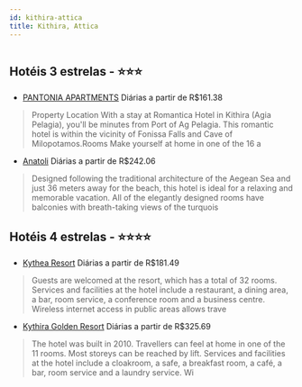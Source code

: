 ```yaml
---
id: kithira-attica
title: Kithira, Attica
---
```


<center><img src="http://photos.hotelbeds.com/giata/17/170126/170126a_hb_a_001.jpg" alt="" /></center>


## Hotéis 3 estrelas - ⭐️⭐️⭐️

-    [PANTONIA APARTMENTS](https://www.hurb.com/hoteis/kithira/pantonia-apartments-JNP-JP857020?cmp=18055) Diárias a partir de R$161.38
   > Property Location With a stay at Romantica Hotel in Kithira (Agia Pelagia), you&apos;ll be minutes from Port of Ag Pelagia.  This romantic hotel is within the vicinity of Fonissa Falls and Cave of Milopotamos.Rooms Make yourself at home in one of the 16 a
-    [Anatoli](https://www.hurb.com/hoteis/kithira/anatoli-JNP-JP823821?cmp=18055) Diárias a partir de R$242.06
   > Designed following the traditional architecture of the Aegean Sea and just 36 meters away for the beach, this hotel is ideal for a relaxing and memorable vacation. All of the elegantly designed rooms have balconies with breath-taking views of the turquois

## Hotéis 4 estrelas - ⭐️⭐️⭐️⭐️

-    [Kythea Resort](https://www.hurb.com/hoteis/kithira/kythea-resort-JNP-JP059615?cmp=18055) Diárias a partir de R$181.49
   > Guests are welcomed at the resort, which has a total of 32 rooms. Services and facilities at the hotel include a restaurant, a dining area, a bar, room service, a conference room and a business centre. Wireless internet access in public areas allows trave
-    [Kythira Golden Resort](https://www.hurb.com/hoteis/kithira/kythira-golden-resort-JNP-JP354595?cmp=18055) Diárias a partir de R$325.69
   > The hotel was built in 2010. Travellers can feel at home in one of the 11 rooms. Most storeys can be reached by lift. Services and facilities at the hotel include a cloakroom, a safe, a breakfast room, a café, a bar, room service and a laundry service. Wi
